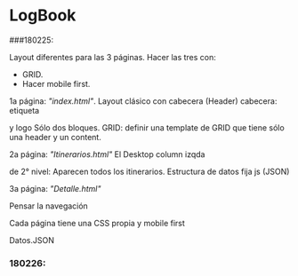 # LogBook

###180225:

Layout diferentes para las 3 páginas.
Hacer las tres con:
- GRID.
- Hacer mobile first.

1a página: _"index.html"_. Layout clásico con cabecera (Header)
cabecera: etiqueta <nav> y logo
Sólo dos bloques.
GRID: definir una template de GRID que tiene sólo una header y un content.

2a página: _"Itinerarios.html"_ El Desktop
column izqda <nav> de 2° nivel: Aparecen todos los itinerarios.
Estructura de datos fija js (JSON)

3a página: _"Detalle.html"_

Pensar la navegación

Cada página tiene una CSS propia y mobile first

Datos.JSON

### 180226:



